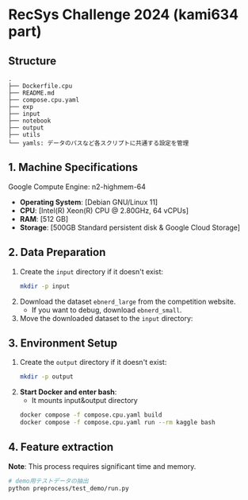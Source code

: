 # RecSys Challenge 2024 (kami634 part)

## Structure
```text
.
├── Dockerfile.cpu
├── README.md
├── compose.cpu.yaml
├── exp
├── input
├── notebook
├── output
├── utils
└── yamls: データのパスなど各スクリプトに共通する設定を管理
```

## 1. Machine Specifications
Google Compute Engine: n2-highmem-64
- **Operating System**: [Debian GNU/Linux 11]
- **CPU**: [Intel(R) Xeon(R) CPU @ 2.80GHz, 64 vCPUs]
- **RAM**: [512 GB]
- **Storage**: [500GB Standard persistent disk & Google Cloud Storage] 


## 2. Data Preparation
1. Create the `input` directory if it doesn't exist:
    ```bash
    mkdir -p input
    ```
2. Download the dataset `ebnerd_large` from the competition website.
    - If you want to debug, download `ebnerd_small`.
3. Move the downloaded dataset to the `input` directory:


## 3. Environment Setup
1. Create the `output` directory if it doesn't exist:
    ```bash
    mkdir -p output
    ```
2. **Start Docker and enter bash**:
    - It mounts input&output directory
    ```sh
    docker compose -f compose.cpu.yaml build
    docker compose -f compose.cpu.yaml run --rm kaggle bash 
    ```

## 4. Feature extraction
**Note**: This process requires significant time and memory.

```sh
# demo用テストデータの抽出
python preprocess/test_demo/run.py 
```
